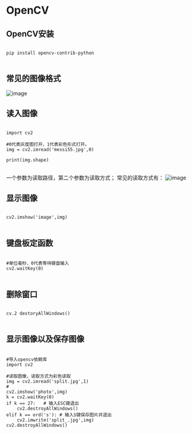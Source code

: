 # OpenCV



## OpenCV安装


<pre>
<code>
pip install opencv-contrib-python
</code>
</pre>


## 常见的图像格式

![image](https://github.com/xiaoxingchen505/Computer_Vision_Basics/blob/master/images/imageformat.png)



## 读入图像

<pre>
<code>
import cv2

#0代表灰度图打开，1代表彩色形式打开。
img = cv2.imread('messi55.jpg',0)

print(img.shape)
</code>
</pre>

一个参数为读取路径，第二个参数为读取方式；
常见的读取方式有：
![image](https://github.com/xiaoxingchen505/Computer_Vision_Basics/blob/master/images/readimages.png)


## 显示图像
<pre>
<code>
cv2.imshow('image',img)
</code>
</pre>

## 键盘板定函数
<pre>
<code>
#单位毫秒，0代表等待键盘输入
cv2.waitKey(0)
</code>
</pre>

## 删除窗口
<pre>
<code>
cv.2 destoryAllWindows()
</code>
</pre>

## 显示图像以及保存图像
<pre>
<code>
#导入opencv依赖库
import cv2

#读取图像，读取方式为彩色读取
img = cv2.imread('split.jpg',1)
#
cv2.imshow('photo',img)
k = cv2.waitKey(0)
if k == 27:   # 输入ESC键退出
    cv2.destroyAllWindows()
elif k == ord('s'): # 输入S键保存图片并退出
    cv2.imwrite('split_.jpg',img)
cv2.destroyAllWindows()
</code>
</pre>